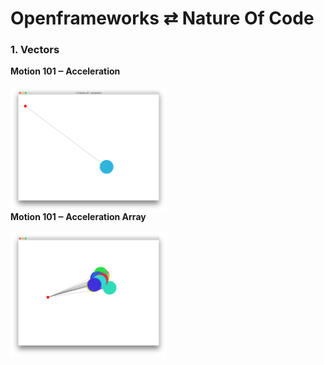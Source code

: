 # Openframeworks ⇄ Nature Of Code

### 1. Vectors

<div>
  <div style="display: flex; flex-direction: column;">
    <b>Motion 101 ‒ Acceleration</b>
    <br>
    <img src="1-Vectors/1-10-motion101-acceleration/screenshot.png" width="250"/>
  </div>
  <div style="display: flex; flex-direction: column;">
    <b>Motion 101 ‒ Acceleration Array</b>
    <br>
    <img src="1-Vectors/1-10-motion101-acceleration-array/screenshot.png" width="250"/>
  </div>
</div>
